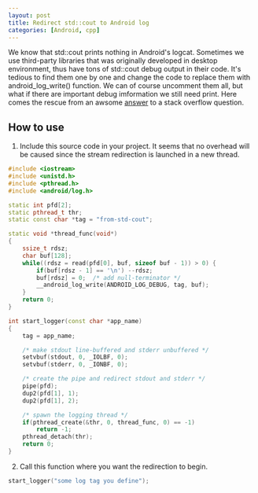 ```yaml
---
layout: post
title: Redirect std::cout to Android log 
categories: [Android, cpp]
---
```


We know that std::cout prints nothing in Android's logcat. Sometimes we use third-party libraries that was originally developed in desktop environment, thus have tons of std::cout debug output in their code. It's tedious to find them one by one and change the code to replace them with android_log_write() function. We can of course uncomment them all, but what if there are important debug imformation we still need print. Here comes the rescue from an awsome [answer](https://stackoverflow.com/questions/8870174/is-stdcout-usable-in-android-ndk) to a stack overflow question. 

## How to use

1. Include this source code in your project. It seems that no overhead will be caused since the stream redirection is launched in a new thread. 

```cpp
#include <iostream>
#include <unistd.h>
#include <pthread.h>
#include <android/log.h>

static int pfd[2];
static pthread_t thr;
static const char *tag = "from-std-cout";

static void *thread_func(void*)
{
    ssize_t rdsz;
    char buf[128];
    while((rdsz = read(pfd[0], buf, sizeof buf - 1)) > 0) {
        if(buf[rdsz - 1] == '\n') --rdsz;
        buf[rdsz] = 0;  /* add null-terminator */
        __android_log_write(ANDROID_LOG_DEBUG, tag, buf);
    }
    return 0;
}

int start_logger(const char *app_name)
{
    tag = app_name;

    /* make stdout line-buffered and stderr unbuffered */
    setvbuf(stdout, 0, _IOLBF, 0);
    setvbuf(stderr, 0, _IONBF, 0);

    /* create the pipe and redirect stdout and stderr */
    pipe(pfd);
    dup2(pfd[1], 1);
    dup2(pfd[1], 2);

    /* spawn the logging thread */
    if(pthread_create(&thr, 0, thread_func, 0) == -1)
        return -1;
    pthread_detach(thr);
    return 0;
}
```

2. Call this function where you want the redirection to begin.
```cpp
start_logger("some log tag you define");
```